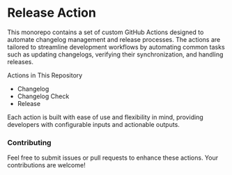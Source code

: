 # Release Action

This monorepo contains a set of custom GitHub Actions designed to automate changelog management and release processes.
The actions are tailored to streamline development workflows by automating common tasks such as updating changelogs,
verifying their synchronization, and handling releases.

Actions in This Repository

- Changelog
- Changelog Check
- Release

Each action is built with ease of use and flexibility in mind, providing developers with configurable inputs and
actionable outputs.

### Contributing

Feel free to submit issues or pull requests to enhance these actions. Your contributions are welcome!
